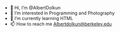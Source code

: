 - 👋 Hi, I’m @AlbertDolkun
- 👀 I’m interested in Programming and Photography
- 🌱 I’m currently learning HTML
- 📫 How to reach me Albertdolkun@berkeley.edu

<!---
AlbertDolkun/AlbertDolkun is a ✨ special ✨ repository because its `README.md` (this file) appears on your GitHub profile.
You can click the Preview link to take a look at your changes.
--->

